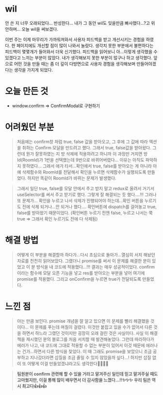 # wil

안 쓴 지 너무 오래되었다...
반성한다...
내가 그 동안 wil도 잊을만큼 빠샤했다...?고 위안하며... 오늘 wil을 써보겠다.

이번 주는 이제 마무리가 가까워져와서 사용자 피드백을 받고 개선시키는 경험을 하였다.
한 페이지에도 개선할 점이 많이 나와서 놀랐다.
생각치 못한 부분에서 불편하다는 피드백이 몇몇개가 들어와서 더욱 신기했다.
피드백을 읽어보니 아...이렇게 생각했을 수 있겠다고 느끼는 부분이 많았다. 
내가 생각해보지 못한 부분이 많구나 하고 생각했다.
앞으로 어떤 것을 만들 때는 좀 더 깊이 다방면으로 사용자 경험을 생각해보며 만들어야겠다는 생각을 가지게 되었다.

# 오늘 만든 것
- window.confirm => ConfirmModal로 구현하기

# 어려웠던 부분
> 처음에는 confirm창 처럼 true, false 값을 받아오고, 그 후에 그 값에 따라 액션을 취하는 Confirm 모달을 만드려고 했다.
> 그래서 true, false값을 받아왔다.
> 그런데 뭔가 잘못하였는 지 방 삭제에 적용하려고 하니까 이 과정만 거치면 방 Id(RoomId)가 1번을 선택했는데 9번으로 바뀌어버렸다...
> 이유는 아직도 파악하지 못하였다...
> 그래서 애가 타서...확인에서 true, false를 받아오는 게 아니라 아예 삭제함수와 RoomId를 전달해서 확인을 누르면 삭제함수가 실행되도록 만들었다.
> 하지만 똑같이 RoomId가 바뀌는 문제가 발생했다.
 
> 그래서 일단 true, false를 모달 안에서 주고 받지 말고 redux로 올려서 거기서 useSelector를 써서 주고 받기로 했다.
> 그렇게 잘 해결되는 듯 했다....!!! 
> 그러나 또 문제가... 확인을 누르고 나서 삭제가 진행되어야 하는데...확인 버튼을 누르기도 전에 삭제 되거나...안 되거나 했다....
> 확인버튼에 dispatch를 걸어놓고 true, false를 받아왔기 때문이었다. (확인버튼 누르기 전엔 false, 누르고 나서는 쭉 true => 그래서 확인 누르기도 전에 다 삭제됨)

# 해결 방법
> 어떻게 이 부분을 해결할까 하다가...다시 초심으로 돌아가...열심히 서치 해놨던 자료를 천천히 읽어보았다.
> 그랬더니 promise를 써서 이 문제를 해결한 분이 있었고 이 분 방식을 내 코드에 적용했다...!!!
> 결과는 매우 성공적이었다.
> confirm이라는 함수에 모달 오픈 기능을 넣고 res를 받아오는 부분을 넣어 여기에 promise를 적용했다.
> 그리고 onConfirm을 누르면 true가 전달되도록 만들었다.

# 느낀 점
> 아는 만큼 보인다.
> promise 개념을 잘 알고 있으면 이 문제를 빨리 해결했을 것이다... 이 문제를 푸는데 며칠이 걸렸다.
> 이것만 붙잡고 있을 수가 없어서 다른 것을 하면서 하느라 그랬던 것이지만 굉장히 오래 걸린 것은 사실이다.
> 사실 이 해결책을 제시했던 분의 블로그를 처음 서치할 때 발견해놓았다. 
> 그런데 따라하다가 에러가 나고, 내 코드에 그대로 적용할 수 없는 부분이 있어서 이것 때문에 에러나는 건가...하면서 다른 방식을 찾았다.
> 이 때 그래도 promise을 보았으니 조금 공부하고 지나갔더라면 삽질을 조금 줄일 수 있지 않았을까 싶다...!
> 하지만 삽질 없이 또 어떻게 이걸 만들었겠냐라고도 생각한다🤣🤣🤣😆

> __팀원분이 confirm 관련해 할 수 있을 거라고 맡겨주신 일인데 믿고 맡겨주실 때도 고마웠지만, 이걸 통해 많이 배우면서 더 감사함을 느꼈다...!!✨✨✨__
> __우리 팀은 역시 최고다👍👍👍__













